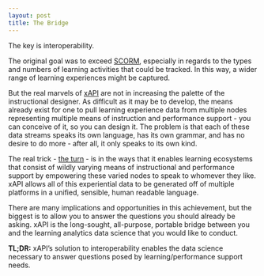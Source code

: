 ```yaml
---
layout: post
title: The Bridge
---
```


The key is interoperability.

The original goal was to exceed [SCORM](http://www.adlnet.gov/scorm),  especially in regards to the types and numbers of learning activities that could be tracked. In this way, a wider range of learning experiences might be captured.

But the real marvels of [xAPI](http://www.adlnet.gov/tla/experience-api/) are not in increasing the palette of the instructional designer. As difficult as it may be to develop, the means already exist for one to pull learning experience data from multiple nodes representing multiple means of instruction and performance support - you can conceive of it, so you can design it. The problem is that each of these data streams speaks its own language, has its own grammar, and has no desire to do more - after all, it only speaks to its own kind. 

The real trick - [the turn](http://aaronsilvers.com/2012/12/the-turn/) - is in the ways that it enables learning ecosystems that consist of wildly varying means of instructional and performance support by empowering these varied nodes to speak to whomever they like. xAPI allows all of this experiential data to be generated off of  multiple platforms in a unified, sensible, human readable language. 

There are many implications and opportunities in this achievement, but the biggest is to allow you to answer the questions you should already be asking. xAPI is the long-sought, all-purpose, portable bridge between you and the learning analytics data science that you would like to conduct.

**TL;DR:** xAPI’s solution to interoperability enables the data science necessary to answer questions posed by learning/performance support needs.

